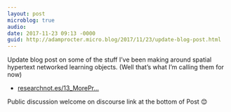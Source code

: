 ```yaml
---
layout: post
microblog: true
audio: 
date: 2017-11-23 09:13 -0000
guid: http://adamprocter.micro.blog/2017/11/23/update-blog-post.html
---
```

Update blog post on some of the stuff I’ve been making around spatial hypertext networked learning objects. (Well that’s what I’m calling them for now) 

- [researchnot.es/13_MorePr...](http://researchnot.es/13_MoreProto)

Public discussion welcome on discourse link at the bottom of Post 😊
